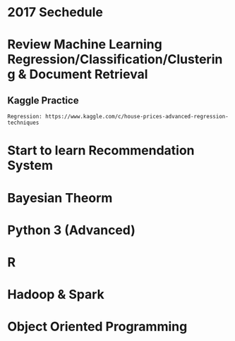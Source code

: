 # 2017 Sechedule
# Review Machine Learning Regression/Classification/Clustering & Document Retrieval
## Kaggle Practice 
    Regression: https://www.kaggle.com/c/house-prices-advanced-regression-techniques
    
# Start to learn Recommendation System
# Bayesian Theorm 
# Python 3 (Advanced)
# R 
# Hadoop & Spark
# Object Oriented Programming

